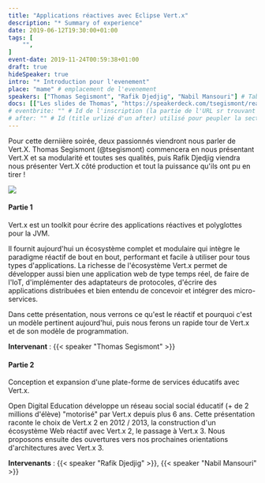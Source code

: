 ```yaml
---
title: "Applications réactives avec Eclipse Vert.x"
description: "* Summary of experience"
date: 2019-06-12T19:30:00+01:00
tags: [
    "",
]
event-date: 2019-11-24T00:59:38+01:00
draft: true
hideSpeaker: true
intro: "* Introduction pour l'evenement"
place: "mame" # emplacement de l'evenement
speakers: ["Thomas Segismont", "Rafik Djedjig", "Nabil Mansouri"] # Tableau avec les nom des speakers entre " et séparé par des , et doit être identique au titre du speaker enregistré !
docs: [["Les slides de Thomas", "https://speakerdeck.com/tsegismont/reactive-applications-with-eclipse-vert-dot-x"], ["Les démos de Thomas", "https://github.com/vietj/reactive-monitoring-dashboard"], ["Construction d’une plateforme éducative avec Vert.x", "ODE-Presentationvertx2019.pdf"]] # Tableau donnant les liens vers les documents de la soirée hors affiche - exemple : [["L'inauguration","http://toursjug.cloud.xwiki.com/xwiki/bin/download/Meetings/20080409/InaugurationToursJUG.pdf"], ["Unitils et Selenium","Unitils-Selenium.pdf"]]
# eventbrite: "" # Id de l'inscription (la partie de l'URL sr trouvant après https://www.eventbrite.fr/e/ )
# after: "" # Id (title urlizé d'un after) utilisé pour peupler la section after d'un evvent (exemple : apside-after-01)
---
```

Pour cette derniière soirée, deux passionnés viendront nous parler de Vert.X. Thomas Segismont (@tsegismont) commencera en nous présentant Vert.X et sa modularité et toutes ses qualités, puis Rafik Djedjig viendra nous présenter Vert.X côté production et tout la puissance qu'ils ont pu en tirer !

![](vertx.png)

#### Partie 1

Vert.x est un toolkit pour écrire des applications réactives et polyglottes pour la JVM.

Il fournit aujourd'hui un écosystème complet et modulaire qui intègre le paradigme réactif de bout en bout, performant et facile à utiliser pour tous types d'applications. La richesse de l'écosystème Vert.x permet de développer aussi bien une application web de type temps réel, de faire de l'IoT, d'implémenter des adaptateurs de protocoles, d'écrire des applications distribuées et bien entendu de concevoir et intégrer des micro-services.

Dans cette présentation, nous verrons ce qu'est le réactif et pourquoi c'est un modèle pertinent aujourd'hui, puis nous ferons un rapide tour de Vert.x et de son modèle de programmation.

**Intervenant** : {{< speaker "Thomas Segismont" >}}

#### Partie 2

Conception et expansion d'une plate-forme de services éducatifs avec Vert.x.

Open Digital Education développe un réseau social social éducatif (+ de 2 millions d'élève) "motorisé" par Vert.x depuis plus 6 ans. Cette présentation raconte le choix de Vert.x 2 en 2012 / 2013, la construction d'un écosystème Web réactif avec Vert.x 2, le passage à Vert.x 3. Nous proposons ensuite des ouvertures vers nos prochaines orientations d'architectures avec Vert.x 3.

**Intervenants** : {{< speaker "Rafik Djedjig" >}}, {{< speaker "Nabil Mansouri" >}}